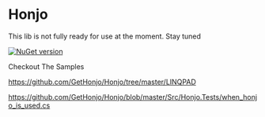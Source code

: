 # Honjo

This lib is not fully ready for use at the moment. Stay tuned

[![NuGet version](https://img.shields.io/nuget/v/Honjo.svg?style=flat-square)](https://www.nuget.org/packages/Honjo/0.0.4-pre)


Checkout The Samples 

https://github.com/GetHonjo/Honjo/tree/master/LINQPAD

https://github.com/GetHonjo/Honjo/blob/master/Src/Honjo.Tests/when_honjo_is_used.cs

